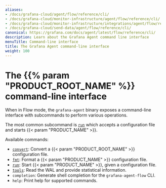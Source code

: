 ```yaml
---
aliases:
- /docs/grafana-cloud/agent/flow/reference/cli/
- /docs/grafana-cloud/monitor-infrastructure/agent/flow/reference/cli/
- /docs/grafana-cloud/monitor-infrastructure/integrations/agent/flow/reference/cli/
- /docs/grafana-cloud/send-data/agent/flow/reference/cli/
canonical: https://grafana.com/docs/agent/latest/flow/reference/cli/
description: Learn about the Grafana Agent command line interface
menuTitle: Command-line interface
title: The Grafana Agent command-line interface
weight: 100
---
```


# The {{% param "PRODUCT_ROOT_NAME" %}} command-line interface

When in Flow mode, the `grafana-agent` binary exposes a command-line interface with
subcommands to perform various operations.

The most common subcommand is [`run`][run] which accepts a configuration file and
starts {{< param "PRODUCT_NAME" >}}.

Available commands:

* [`convert`][convert]: Convert a {{< param "PRODUCT_ROOT_NAME" >}} configuration file.
* [`fmt`][fmt]: Format a {{< param "PRODUCT_NAME" >}} configuration file.
* [`run`][run]: Start {{< param "PRODUCT_NAME" >}}, given a configuration file.
* [`tools`][tools]: Read the WAL and provide statistical information.
* `completion`: Generate shell completion for the `grafana-agent-flow` CLI.
* `help`: Print help for supported commands.

[run]: ./run/
[fmt]: ./fmt/
[convert]: ./convert/
[tools]: ./tools/
